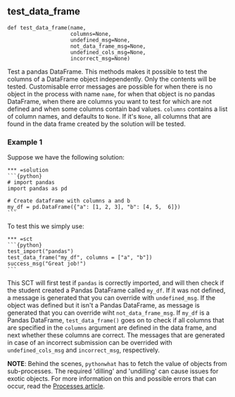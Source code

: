 test_data_frame
---------------

    def test_data_frame(name,
                        columns=None,
                        undefined_msg=None,
                        not_data_frame_msg=None,
                        undefined_cols_msg=None,
                        incorrect_msg=None)

Test a pandas DataFrame. This methods makes it possible to test the columns of a DataFrame object independently. Only the contents will be tested. Customisable error messages are possible for when there is no object in the process with name `name`, for when that object is no pandas DataFrame, when there are columns you want to test for which are not defined and when some columns contain bad values. `columns` contains a list of column names, and defaults to `None`. If it's `None`, all columns that are found in the data frame created by the solution will be tested.

### Example 1

Suppose we have the following solution:

    *** =solution
    ```{python}
    # import pandas
    import pandas as pd

    # Create dataframe with columns a and b
    my_df = pd.DataFrame({"a": [1, 2, 3], "b": [4, 5,  6]})
    ```

To test this we simply use:

    *** =sct
    ```{python}
    test_import("pandas")
    test_data_frame("my_df", columns = ["a", "b"])
    success_msg("Great job!")
    ```

This SCT will first test if `pandas` is correctly imported, and will then check if the student created a Pandas DataFrame called `my_df`. If it was not defined, a message is generated that you can override with `undefined_msg`. If the object was defined but it isn't a Pandas DataFrame, as message is generated that you can override wiht `not_data_frame_msg`. If `my_df` is a Pandas DataFrame, `test_data_frame()` goes on to check if all columns that are specified in the `columns` argument are defined in the data frame, and next whether these columns are correct. The messages that are generated in case of an incorrect submission can be overrided with `undefined_cols_msg` and `incorrect_msg`, respectively.

**NOTE**: Behind the scenes, `pythonwhat` has to fetch the value of objects from sub-processes. The required 'dilling' and 'undilling' can cause issues for exotic objects. For more information on this and possible errors that can occur, read the [Processes article](https://github.com/datacamp/pythonwhat/wiki/Processes).
